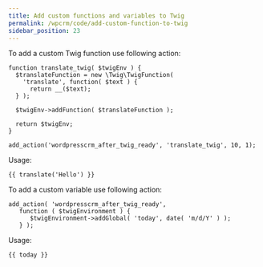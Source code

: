 ```yaml
---
title: Add custom functions and variables to Twig
permalink: /wpcrm/code/add-custom-function-to-twig
sidebar_position: 23
---
```


To add a custom Twig function use following action:

```
function translate_twig( $twigEnv ) {
  $translateFunction = new \Twig\TwigFunction(
    'translate', function( $text ) {
      return __($text);
  } );
 
  $twigEnv->addFunction( $translateFunction );
 
  return $twigEnv;
}
 
add_action('wordpresscrm_after_twig_ready', 'translate_twig', 10, 1);
```

Usage:

```
{{ translate('Hello') }}
```

To add a custom variable use following action:

```
add_action( 'wordpresscrm_after_twig_ready', 
   function ( $twigEnvironment ) {
      $twigEnvironment->addGlobal( 'today', date( 'm/d/Y' ) );
   } );
```

Usage:

```
{{ today }}
```
